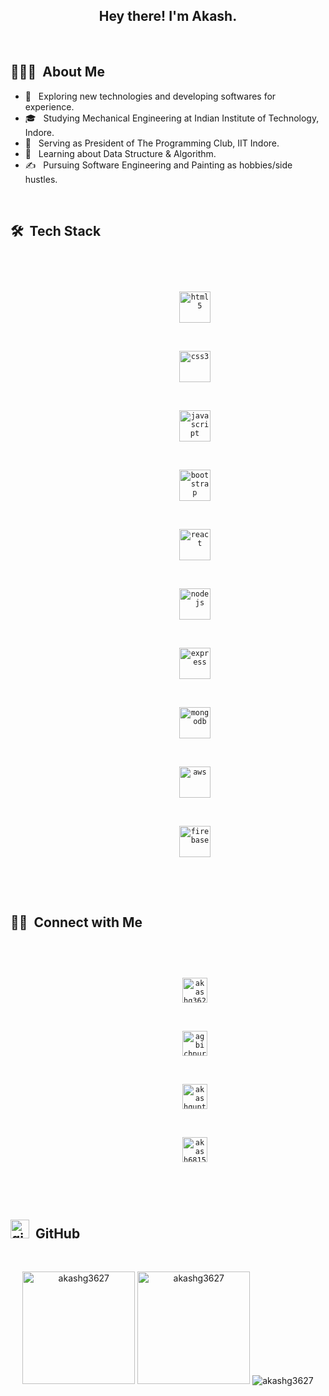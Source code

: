 
<h2 align="center"> Hey there! I'm Akash.</h2>

<br />

 ## 👨🏻‍💻 &nbsp;About Me

- 🤔 &nbsp; Exploring new technologies and developing softwares for experience.
- 🎓 &nbsp; Studying Mechanical Engineering at Indian Institute of Technology, Indore.
- 💼 &nbsp; Serving as President of The Programming Club, IIT Indore.
- 🌱 &nbsp; Learning about Data Structure & Algorithm.
- ✍️ &nbsp; Pursuing Software Engineering and Painting as hobbies/side hustles.

<br />

<h2> 🛠 &nbsp;Tech Stack</h2>
  
<br />
<p align="center" >
	<code>
		<a style="text-decoration: none" href="https://www.w3schools.com/html/" target="_blank">
			<img
				src="https://www.vectorlogo.zone/logos/w3_html5/w3_html5-icon.svg"
				alt="html5"
				width="50"
				height="50"
			/>
		</a>
	</code>
	<code>
		<a style="text-decoration: none" href="https://www.w3schools.com/css/" target="_blank">
			<img
				src="https://www.vectorlogo.zone/logos/netlifyapp_watercss/netlifyapp_watercss-ar21.svg"
				alt="css3"
				width="50"
				height="50"
			/>
		</a>
	</code>
	<code>
		<a style="text-decoration: none" href="https://developer.mozilla.org/en-US/docs/Web/JavaScript" target="_blank">
			<img
				src="https://www.vectorlogo.zone/logos/javascript/javascript-icon.svg"
				alt="javascript"
				width="50"
				height="50"
			/>
		</a>
	</code>
	<code>
		<a style="text-decoration: none" href="https://getbootstrap.com" target="_blank">
			<img
				src="https://www.vectorlogo.zone/logos/getbootstrap/getbootstrap-icon.svg"
				alt="bootstrap"
				width="50"
				height="50"
			/>
		</a>
	</code>
	<code>
		<a style="text-decoration: none" href="https://reactjs.org/" target="_blank">
			<img src="https://www.vectorlogo.zone/logos/reactjs/reactjs-icon.svg" alt="react" width="50"
				height="50" />
		</a>
	</code>
	<code>
		<a style="text-decoration: none" href="https://nodejs.org" target="_blank">
			<img src="https://www.vectorlogo.zone/logos/nodejs/nodejs-icon.svg" alt="nodejs" width="50"
				height="50" />
		</a>
	</code>
	<code>
		<a style="text-decoration: none" href="https://expressjs.com" target="_blank">
			<img
				src="https://www.vectorlogo.zone/logos/expressjs/expressjs-icon.svg"
				alt="express"
				width="50"
				height="50"
			/>
		</a>
	</code>
	<code>
		<a style="text-decoration: none" href="https://www.mongodb.com/" target="_blank">
			<img
				src="https://www.vectorlogo.zone/logos/mongodb/mongodb-icon.svg"
				alt="mongodb"
				width="50"
				height="50"
			/>
		</a>
	</code>
	<code>
		<a style="text-decoration: none" href="https://aws.amazon.com/" target="_blank">
			<img
				src="https://www.vectorlogo.zone/logos/amazon_aws/amazon_aws-icon.svg"
				alt="aws"
				width="50"
				height="50"
			/>
		</a>
	</code>
  <code>
		<a style="text-decoration: none" href="https://firebase.google.com/" target="_blank">
			<img
				src="https://www.vectorlogo.zone/logos/firebase/firebase-icon.svg"
				alt="firebase"
				width="50"
				height="50"
			/>
		</a>
	</code>
</p>

<br/>

<h2> 🤝🏻 &nbsp;Connect with Me </h2>

<br />

<p align="center">
	<code>
		<a style="text-decoration: none" href="https://www.linkedin.com/in/akashg3627/" target="_blank">
			<img
				src="https://www.vectorlogo.zone/logos/linkedin/linkedin-icon.svg"
				alt="akashg3627"
				height="40"
				width="40"
			/>
		</a>
	</code>
	<code>
		<a style="text-decoration: none" href="mailto:agbichpuriya@gmail.com" target="_blank">
			<img
				src="https://www.vectorlogo.zone/logos/gmail/gmail-icon.svg"
				alt="agbichpuriya@gmail.com"
				height="40"
				width="40"
			/>
		</a>
	</code>
  <code>
		<a style="text-decoration: none" href="https://www.facebook.com/profile.php?id=100004519234873" target="_blank">
			<img
				src="https://www.vectorlogo.zone/logos/facebook/facebook-icon.svg"
				alt="akashgupta"
				height="40"
				width="40"
			/>
		</a>
	</code>
  <code>
		<a style="text-decoration: none" href="https://www.instagram.com/akash6815/" target="_blank">
			<img
				src="https://www.vectorlogo.zone/logos/instagram/instagram-icon.svg"
				alt="akash6815"
				height="40"
				width="40"
			/>
		</a>
	</code>
</p>
<br />

<h2>
   <img
       height="30em"
		src="https://www.vectorlogo.zone/logos/github/github-tile.svg"
		alt="github"
	/>  &nbsp;GitHub
  </h2>
  
<br />
<p align="center">
	<img
       height="180em"
		src="https://github-readme-stats.vercel.app/api?username=akashg3627&show_icons=true&locale=en&theme=radical&count_private=true"
		alt="akashg3627"
	/>
  <img
       height="180em"
		src="https://github-readme-stats.vercel.app/api/top-langs?username=akashg3627&show_icons=true&locale=en&layout=compact&theme=radical"
		alt="akashg3627"
	/>
	<img
		src="https://github-readme-streak-stats.herokuapp.com/?user=akashg3627&theme=tokyonight"
		alt="akashg3627"
	/>
</p>



